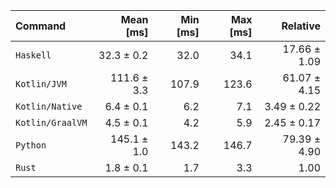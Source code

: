 | Command | Mean [ms] | Min [ms] | Max [ms] | Relative |
|:---|---:|---:|---:|---:|
| `Haskell` | 32.3 ± 0.2 | 32.0 | 34.1 | 17.66 ± 1.09 |
| `Kotlin/JVM` | 111.6 ± 3.3 | 107.9 | 123.6 | 61.07 ± 4.15 |
| `Kotlin/Native` | 6.4 ± 0.1 | 6.2 | 7.1 | 3.49 ± 0.22 |
| `Kotlin/GraalVM` | 4.5 ± 0.1 | 4.2 | 5.9 | 2.45 ± 0.17 |
| `Python` | 145.1 ± 1.0 | 143.2 | 146.7 | 79.39 ± 4.90 |
| `Rust` | 1.8 ± 0.1 | 1.7 | 3.3 | 1.00 |
